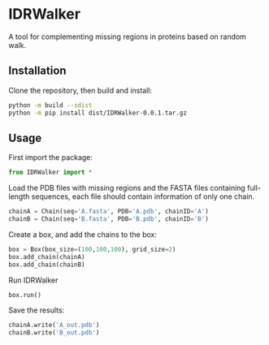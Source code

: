 # IDRWalker

A tool for complementing missing regions in proteins based on random walk.

## Installation

Clone the repository, then build and install:

```bash
python -m build --sdist
python -m pip install dist/IDRWalker-0.0.1.tar.gz
```

## Usage

First import the package:

```python
from IDRWalker import *
```

Load the PDB files with missing regions and the FASTA files containing full-length sequences, each file should contain information of only one chain.

```python
chainA = Chain(seq='A.fasta', PDB='A.pdb', chainID='A')
chainB = Chain(seq='B.fasta', PDB='B.pdb', chainID='B')
```

Create a box, and add the chains to the box:

```python
box = Box(box_size=(100,100,100), grid_size=2)
box.add_chain(chainA)
box.add_chain(chainB)
```

Run IDRWalker

```python
box.run()
```

Save the results:

```python
chainA.write('A_out.pdb')
chainB.write('B_out.pdb')
```
